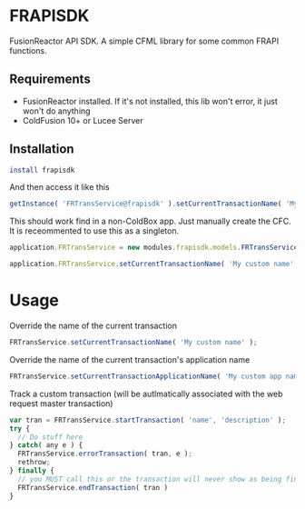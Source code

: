 # FRAPISDK

FusionReactor API SDK.  A simple CFML library for some common FRAPI functions.

## Requirements

* FusionReactor installed.  If it's not installed, this lib won't error, it just won't do anything
* ColdFusion 10+ or Lucee Server

## Installation

```bash
install frapisdk
```
And then access it like this
```js
getInstance( 'FRTransService@frapisdk' ).setCurrentTransactionName( 'My custom name' );
```
This should work find in a non-ColdBox app.  Just manually create the CFC.  It is receommented to use this as a singleton.


```js
application.FRTransService = new modules.frapisdk.models.FRTransService();

application.FRTransService.setCurrentTransactionName( 'My custom name' );
```

# Usage

Override the name of the current transaction

```js
FRTransService.setCurrentTransactionName( 'My custom name' );
```


Override the name of the current transaction's application name

```js
FRTransService.setCurrentTransactionApplicationName( 'My custom app name' );
```

Track a custom transaction (will be autlmatically associated with the web request master transaction)

```js
var tran = FRTransService.startTransaction( 'name', 'description' );
try {
  // Do stuff here
} catch( any e ) {
  FRTransService.errorTransaction( tran, e );
  rethrow;
} finally {
  // you MUST call this or the transaction will never show as being finished in FR's interfacet
  FRTransService.endTransaction( tran )
}
```

